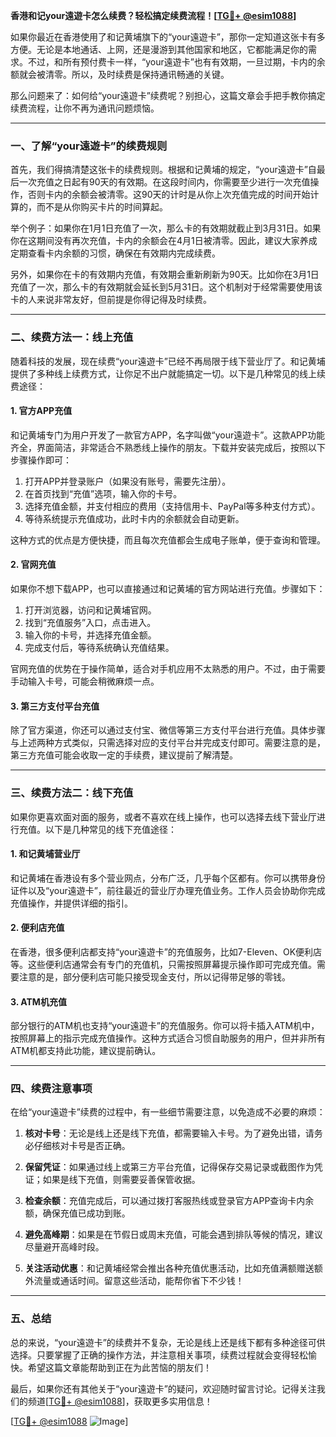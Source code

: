 **香港和记your遠遊卡怎么续费？轻松搞定续费流程！[[TG💪+ @esim1088](https://t.me/s/esim1088)]**

如果你最近在香港使用了和记黄埔旗下的“your遠遊卡”，那你一定知道这张卡有多方便。无论是本地通话、上网，还是漫游到其他国家和地区，它都能满足你的需求。不过，和所有预付费卡一样，“your遠遊卡”也有有效期，一旦过期，卡内的余额就会被清零。所以，及时续费是保持通讯畅通的关键。

那么问题来了：如何给“your遠遊卡”续费呢？别担心，这篇文章会手把手教你搞定续费流程，让你不再为通讯问题烦恼。

---

### **一、了解“your遠遊卡”的续费规则**

首先，我们得搞清楚这张卡的续费规则。根据和记黄埔的规定，“your遠遊卡”自最后一次充值之日起有90天的有效期。在这段时间内，你需要至少进行一次充值操作，否则卡内的余额会被清零。这90天的计时是从你上次充值完成的时间开始计算的，而不是从你购买卡片的时间算起。

举个例子：如果你在1月1日充值了一次，那么卡的有效期就截止到3月31日。如果你在这期间没有再次充值，卡内的余额会在4月1日被清零。因此，建议大家养成定期查看卡内余额的习惯，确保在有效期内完成续费。

另外，如果你在卡的有效期内充值，有效期会重新刷新为90天。比如你在3月1日充值了一次，那么卡的有效期就会延长到5月31日。这个机制对于经常需要使用该卡的人来说非常友好，但前提是你得记得及时续费。

---

### **二、续费方法一：线上充值**

随着科技的发展，现在续费“your遠遊卡”已经不再局限于线下营业厅了。和记黄埔提供了多种线上续费方式，让你足不出户就能搞定一切。以下是几种常见的线上续费途径：

#### **1. 官方APP充值**
和记黄埔专门为用户开发了一款官方APP，名字叫做“your遠遊卡”。这款APP功能齐全，界面简洁，非常适合不熟悉线上操作的朋友。下载并安装完成后，按照以下步骤操作即可：

1. 打开APP并登录账户（如果没有账号，需要先注册）。
2. 在首页找到“充值”选项，输入你的卡号。
3. 选择充值金额，并支付相应的费用（支持信用卡、PayPal等多种支付方式）。
4. 等待系统提示充值成功，此时卡内的余额就会自动更新。

这种方式的优点是方便快捷，而且每次充值都会生成电子账单，便于查询和管理。

#### **2. 官网充值**
如果你不想下载APP，也可以直接通过和记黄埔的官方网站进行充值。步骤如下：

1. 打开浏览器，访问和记黄埔官网。
2. 找到“充值服务”入口，点击进入。
3. 输入你的卡号，并选择充值金额。
4. 完成支付后，等待系统确认充值结果。

官网充值的优势在于操作简单，适合对手机应用不太熟悉的用户。不过，由于需要手动输入卡号，可能会稍微麻烦一点。

#### **3. 第三方支付平台充值**
除了官方渠道，你还可以通过支付宝、微信等第三方支付平台进行充值。具体步骤与上述两种方式类似，只需选择对应的支付平台并完成支付即可。需要注意的是，第三方充值可能会收取一定的手续费，建议提前了解清楚。

---

### **三、续费方法二：线下充值**

如果你更喜欢面对面的服务，或者不喜欢在线上操作，也可以选择去线下营业厅进行充值。以下是几种常见的线下充值途径：

#### **1. 和记黄埔营业厅**
和记黄埔在香港设有多个营业网点，分布广泛，几乎每个区都有。你可以携带身份证件以及“your遠遊卡”，前往最近的营业厅办理充值业务。工作人员会协助你完成充值操作，并提供详细的指引。

#### **2. 便利店充值**
在香港，很多便利店都支持“your遠遊卡”的充值服务，比如7-Eleven、OK便利店等。这些便利店通常会有专门的充值机，只需按照屏幕提示操作即可完成充值。需要注意的是，部分便利店可能只接受现金支付，所以记得带足够的零钱。

#### **3. ATM机充值**
部分银行的ATM机也支持“your遠遊卡”的充值服务。你可以将卡插入ATM机中，按照屏幕上的指示完成充值操作。这种方式适合习惯自助服务的用户，但并非所有ATM机都支持此功能，建议提前确认。

---

### **四、续费注意事项**

在给“your遠遊卡”续费的过程中，有一些细节需要注意，以免造成不必要的麻烦：

1. **核对卡号**：无论是线上还是线下充值，都需要输入卡号。为了避免出错，请务必仔细核对卡号是否正确。
   
2. **保留凭证**：如果通过线上或第三方平台充值，记得保存交易记录或截图作为凭证；如果是线下充值，则需要妥善保管收据。

3. **检查余额**：充值完成后，可以通过拨打客服热线或登录官方APP查询卡内余额，确保充值已成功到账。

4. **避免高峰期**：如果是在节假日或周末充值，可能会遇到排队等候的情况，建议尽量避开高峰时段。

5. **关注活动优惠**：和记黄埔经常会推出各种充值优惠活动，比如充值满额赠送额外流量或通话时间。留意这些活动，能帮你省下不少钱！

---

### **五、总结**

总的来说，“your遠遊卡”的续费并不复杂，无论是线上还是线下都有多种途径可供选择。只要掌握了正确的操作方法，并注意相关事项，续费过程就会变得轻松愉快。希望这篇文章能帮助到正在为此苦恼的朋友们！

最后，如果你还有其他关于“your遠遊卡”的疑问，欢迎随时留言讨论。记得关注我们的频道[[TG💪+ @esim1088](https://t.me/s/esim1088)]，获取更多实用信息！

[[TG💪+ @esim1088](https://t.me/s/esim1088) ![Image](https://i.postimg.cc/4NQfJmqS/Snipaste-2025-05-13-00-14-12.png)]